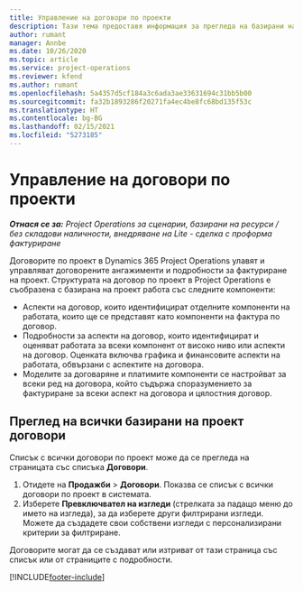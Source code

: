 ```yaml
---
title: Управление на договори по проекти
description: Тази тема предоставя информация за прегледа на базирани на проект договори.
author: rumant
manager: Annbe
ms.date: 10/26/2020
ms.topic: article
ms.service: project-operations
ms.reviewer: kfend
ms.author: rumant
ms.openlocfilehash: 5a4357d5cf184a3c6ada3ae33631694c31bb5b00
ms.sourcegitcommit: fa32b1893286f20271fa4ec4be8fc68bd135f53c
ms.translationtype: HT
ms.contentlocale: bg-BG
ms.lasthandoff: 02/15/2021
ms.locfileid: "5273185"
---
```

# <a name="manage-project-contracts"></a>Управление на договори по проекти

_**Отнася се за:** Project Operations за сценарии, базирани на ресурси / без складови наличности, внедряване на Lite - сделка с проформа фактуриране_

Договорите по проект в Dynamics 365 Project Operations улавят и управляват договорените ангажименти и подробности за фактуриране на проект. Структурата на договор по проект в Project Operations е съобразена с базирана на проект работа със следните компоненти:

- Аспекти на договор, които идентифицират отделните компоненти на работата, които ще се представят като компоненти на фактура по договор.
- Подробности за аспекти на договор, които идентифицират и оценяват работата за всеки компонент от високо ниво или аспекти на договор. Оценката включва графика и финансовите аспекти на работата, обвързани с аспектите на договора.
- Моделите за договаряне и платимите компоненти се настройват за всеки ред на договора, който съдържа споразумението за фактуриране за всеки аспект на договора и цялостния договор.

## <a name="view-all-project-based-contracts"></a>Преглед на всички базирани на проект договори

Списък с всички договори по проект може да се прегледа на страницата със списъка **Договори**. 

1. Отидете на **Продажби** > **Договори**. Показва се списък с всички договори по проект в системата. 
2. Изберете **Превключвател на изгледи** (стрелката за падащо меню до името на изгледа), за да изберете други филтрирани изгледи. Можете да създадете свои собствени изгледи с персонализирани критерии за филтриране.

Договорите могат да се създават или изтриват от тази страница със списък или от страниците с подробности.


[!INCLUDE[footer-include](../../includes/footer-banner.md)]